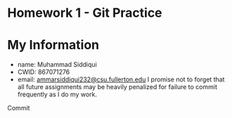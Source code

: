 # Homework 1 - Git Practice
# My Information

* name: Muhammad Siddiqui
* CWID: 867071276
* email: ammarsiddiqui232@csu.fullerton.edu
I promise not to forget that all future assignments may be heavily penalized for failure to commit frequently as I do my work.

Commit
